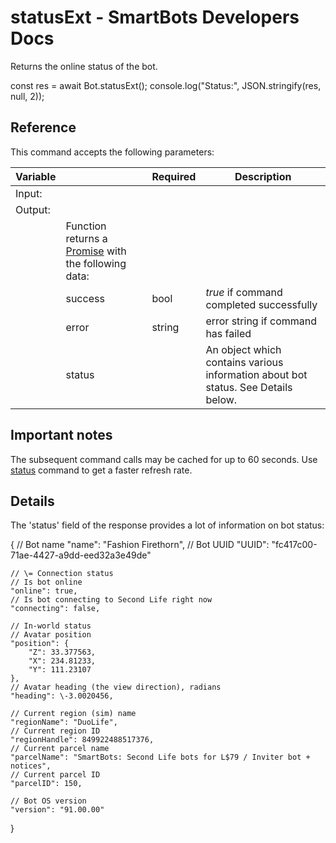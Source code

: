 # statusExt - SmartBots Developers Docs

Returns the online status of the bot.

const res \= await Bot.statusExt();
console.log("Status:", JSON.stringify(res, null, 2));

## Reference

This command accepts the following parameters:

| Variable |     | Required | Description |
| --- | --- | --- | --- |
| Input: |     |     |     |
| Output: |     |     |     |
|     | Function returns a [Promise](https://www.mysmartbots.com/dev/docs/Bot_Playground/Callbacks_and_return_values "Bot Playground/Callbacks and return values") with the following data: |     |     |
|     | success | bool | _true_ if command completed successfully |
|     | error | string | error string if command has failed |
|     | status |     | An object which contains various information about bot status. See Details below. |

## Important notes

The subsequent command calls may be cached for up to 60 seconds. Use [status](https://www.mysmartbots.com/dev/docs/index.php?title=Bot_Playground/Commands/statusExt/status&action=edit&redlink=1 "Bot Playground/Commands/statusExt/status (page does not exist)") command to get a faster refresh rate.

## Details

The 'status' field of the response provides a lot of information on bot status:

{
	// Bot name
	"name": "Fashion Firethorn",
	// Bot UUID
	"UUID": "fc417c00-71ae-4427-a9dd-eed32a3e49de"

	// \= Connection status
	// Is bot online
	"online": true,
	// Is bot connecting to Second Life right now
	"connecting": false,

	// In-world status
	// Avatar position
	"position": {
		"Z": 33.377563,
		"X": 234.81233,
		"Y": 111.23107
	},
	// Avatar heading (the view direction), radians
	"heading": \-3.0020456,

	// Current region (sim) name
	"regionName": "DuoLife",
	// Current region ID
	"regionHandle": 849922488517376,
	// Current parcel name
	"parcelName": "SmartBots: Second Life bots for L$79 / Inviter bot + notices",
	// Current parcel ID
	"parcelID": 150,

	// Bot OS version
	"version": "91.00.00"
}
